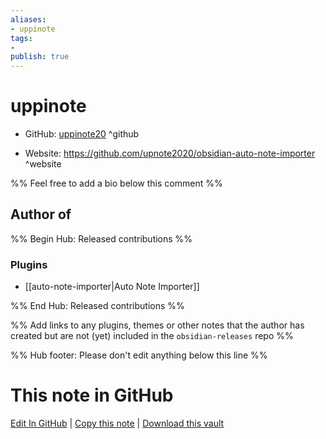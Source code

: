 ```yaml
---
aliases:
- uppinote
tags:
- 
publish: true
---
```


# uppinote

- GitHub: [uppinote20](https://github.com/uppinote20/) ^github
<!-- - Discord: `@` ^discord-->
- Website: <https://github.com/upnote2020/obsidian-auto-note-importer> ^website
<!-- - [[Publish sites|Publish site]]: <https://> ^publish-->

%% Feel free to add a bio below this comment %%


## Author of

%% Begin Hub: Released contributions %%
### Plugins
- [[auto-note-importer|Auto Note Importer]]

%% End Hub: Released contributions %%

%% Add links to any plugins, themes or other notes that the author has created but are not (yet) included in the `obsidian-releases` repo %%

<!--
### Unlisted plugins
-->

<!--
### Others
-->

<!--
## Sponsor this author
-->

<!-- - [[GitHub sponsors]]: [Sponsor @uppinote20 on GitHub Sponsors](https://github.com/sponsors/uppinote20) ^github-sponsor-->
<!-- - [[Buy me a coffee]]: <https://> ^buy-me-a-coffee-->
<!-- - [[PayPal]]: <https://> ^paypal-->
<!-- - [[Patreon]]: <https://> ^patreon-->

<!--
## Follow this author
-->

<!-- - [[YouTube Channels|On YouTube]]: <https://> ^youtube-->
<!-- - Twitter: <https://> ^twitter-->
<!-- - ... -->

%% Hub footer: Please don't edit anything below this line %%

# This note in GitHub

<span class="git-footer">[Edit In GitHub](https://github.dev/obsidian-community/obsidian-hub/blob/main/01%20-%20Community/People/uppinote20.md "git-hub-edit-note") | [Copy this note](https://raw.githubusercontent.com/obsidian-community/obsidian-hub/main/01%20-%20Community/People/uppinote20.md "git-hub-copy-note") | [Download this vault](https://github.com/obsidian-community/obsidian-hub/archive/refs/heads/main.zip "git-hub-download-vault") </span>
